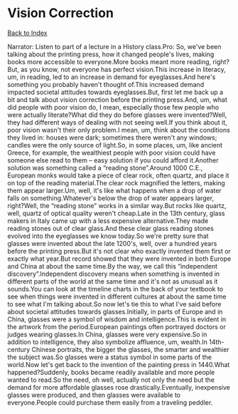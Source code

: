 # Vision Correction
[Back to Index](https://github.com/windows10010/tpoExtractor/blob/master/README.md)

Narrator: Listen to part of a lecture in a History class.Pro: So, we've been talking about the printing press, how it changed people's lives, making books more accessible to everyone.More books meant more reading, right?But, as you know, not everyone has perfect vision.This increase in literacy, um, in reading, led to an increase in demand for eyeglasses.And here's something you probably haven't thought of.This increased demand impacted societal attitudes towards eyeglasses.But, first let me back up a bit and talk about vision correction before the printing press.And, um, what did people with poor vision do, I mean, especially those few people who were actually literate?What did they do before glasses were invented?Well, they had different ways of dealing with not seeing well.If you think about it, poor vision wasn't their only problem.I mean, um, think about the conditions they lived in: houses were dark; sometimes there weren't any windows; candles were the only source of light.So, in some places, um, like ancient Greece, for example, the wealthiest people with poor vision could have someone else read to them – easy solution if you could afford it.Another solution was something called a “reading stone”.Around 1000 C.E., European monks would take a piece of clear rock, often quartz, and place it on top of the reading material.The clear rock magnified the letters, making them appear larger.Um, well, it's like what happens when a drop of water falls on something.Whatever's below the drop of water appears larger, right?Well, the “reading stone” works in a similar way.But rocks like quartz, well, quartz of optical quality weren't cheap.Late in the 13th century, glass makers in Italy came up with a less expensive alternative.They made reading stones out of clear glass.And these clear glass reading stones evolved into the eyeglasses we know today.So we're pretty sure that glasses were invented about the late 1200's, well, over a hundred years before the printing press.But it's not clear who exactly invented them first or exactly what year.But record showed that they were invented in both Europe and China at about the same time.By the way, we call this “independent discovery”.Independent discovery means when something is invented in different parts of the world at the same time and it's not as unusual as it sounds.You can look at the timeline charts in the back of your textbook to see when things were invented in different cultures at about the same time to see what I'm talking about.So now let's tie this to what I've said before about societal attitudes towards glasses.Initially, in parts of Europe and in China, glasses were a symbol of wisdom and intelligence.This is evident in the artwork from the period.European paintings often portrayed doctors or judges wearing glasses.In China, glasses were very expensive.So in addition to intelligence, they also symbolize affluence, um, wealth.In 14th-century Chinese portraits, the bigger the glasses, the smarter and wealthier the subject was.So glasses were a status symbol in some parts of the world.Now let's get back to the invention of the painting press in 1440.What happened?Suddenly, books became readily available and more people wanted to read.So the need, oh well, actually not only the need but the demand for more affordable glasses rose drastically.Eventually, inexpensive glasses were produced, and then glasses were available to everyone.People could purchase them easily from a traveling peddler.
 